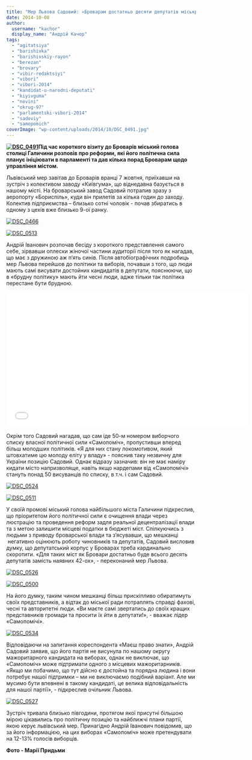```yaml
---
title: "Мер Львова Садовий: «Броварам достатньо десяти депутатів міськради»"
date: 2014-10-08
author: 
  username: "kachor"
  display_name: "Андрій Качор"
tags: 
  - "agitatsiya"
  - "barishivka"
  - "barishivskiy-rayon"
  - "berezan"
  - "brovary"
  - "vibir-redaktsiyi"
  - "vibori"
  - "vibori-2014"
  - "kandidat-u-narodni-deputati"
  - "kiyivguma"
  - "novini"
  - "okrug-97"
  - "parlamentski-vibori-2014"
  - "sadoviy"
  - "samopomich"
coverImage: "wp-content/uploads/2014/10/DSC_0491.jpg"
---
```


**[![DSC_0491](https://mpz.brovary.org/wp-content/uploads/2014/10/DSC_0491.jpg)](https://mpz.brovary.org/wp-content/uploads/2014/10/DSC_0491.jpg)Під час короткого візиту до Броварів міський голова столиці Галичини розповів про реформи, які його політична сила планує ініціювати в парламенті та дав кілька порад Броварам щодо управління містом.**  

Львівський мер завітав до Броварів вранці 7 жовтня, приїхавши на зустріч з колективом заводу «Київгума», що віднедавна базується в нашому місті. На броварський завод Садовий потрапив зразу з аеропорту «Бориспіль», куди він прилетів за кілька годин до заходу. Колектив підприємства – близько сотні чоловік - почав збиратись в одному з цехів вже близько 9-ої ранку.

[![DSC_0466](https://mpz.brovary.org/wp-content/uploads/2014/10/DSC_0466.jpg)](https://mpz.brovary.org/wp-content/uploads/2014/10/DSC_0466.jpg)

[![DSC_0513](https://mpz.brovary.org/wp-content/uploads/2014/10/DSC_0513.jpg)](https://mpz.brovary.org/wp-content/uploads/2014/10/DSC_0513.jpg)

Андрій Іванович розпочав бесіду з короткого представлення самого себе, зірвавши оплески жіночої частини аудиторії після того як нагадав, що має з дружиною аж п’ять синів. Після автобіографічних подробиць мер Львова перейшов до політики та виборів, почавши з того, що люди мають самі висувати достойних кандидатів в депутати, пояснюючи, що в «брудну політику» мають йти чесні люди, адже тільки так політика перестане бути брудною.

<iframe src="//www.youtube.com/embed/km42J1GykvE" width="640" height="360" frameborder="0" allowfullscreen="allowfullscreen"></iframe>

Окрім того Садовий нагадав, що сам іде 50-м номером виборчого списку власної політичної сили «Самопоміч», пропустивши вперед більш молодших політиків. «Я для них стану локомотивом, який штовхатиме цю молоду еліту у владу» - пояснив таку незвичну для України позицію Садовий. Однак відразу зазначив: він не має наміру кидати місто напризволяще, навіть якщо нардепами від «Самопомічі» стануть понад 50 висуванців по списку, в т.ч. і сам Садовий.

[![DSC_0524](https://mpz.brovary.org/wp-content/uploads/2014/10/DSC_0524.jpg)](https://mpz.brovary.org/wp-content/uploads/2014/10/DSC_0524.jpg)

[![DSC_0511](https://mpz.brovary.org/wp-content/uploads/2014/10/DSC_0511.jpg)](https://mpz.brovary.org/wp-content/uploads/2014/10/DSC_0511.jpg)

У своїй промові міський голова найбільшого міста Галичини підкреслив, що пріоритетом його політичної сили є очищення влади через люстрацію та проведення реформ задля реальної децентралізації влади та з метою залишити місцеві податки в бюджеті міст. Спілкуючись з людьми з приводу броварської влади та з’ясувавши, що мешканці  негативно оцінюють роботу чиновників та депутатів, Садовий висловив думку, що депутатський корпус у Броварах треба кардинально скоротити. «Для таких міст як Бровари достатньо буде всього десять депутатів замість наявних 42-ох», - переконаний мер Львова.

[![DSC_0526](https://mpz.brovary.org/wp-content/uploads/2014/10/DSC_0526.jpg)](https://mpz.brovary.org/wp-content/uploads/2014/10/DSC_0526.jpg)

[![DSC_0500](https://mpz.brovary.org/wp-content/uploads/2014/10/DSC_0500.jpg)](https://mpz.brovary.org/wp-content/uploads/2014/10/DSC_0500.jpg)

На його думку, таким чином мешканці більш прискіпливо обиратимуть своїх представників, а відтак до міської ради потраплять справді фахові, чесні та авторитетні люди. «Ви маєте самі звертатись до своїх кращих представників громади та просити їх йти в депутати!», - вважає лідер «Самопомічі».

[![DSC_0534](https://mpz.brovary.org/wp-content/uploads/2014/10/DSC_0534.jpg)](https://mpz.brovary.org/wp-content/uploads/2014/10/DSC_0534.jpg)

Відповідаючи на запитання кореспондента «Маєш право знати», Андрій Садовий заявив, що його партія не висунула по нашому округу мажоритарного кандидата на виборах, однак не виключає, що «Самопоміч» може підтримати одного з місцевих мажоритарників. «Якщо ми побачимо, що тут дійсно є достойна та порядна людина і вони потребує нашої підтримки – ми не виключаємо подібний варіант. Але ми мусимо бути впевнені в такому кандидаті, це велика відповідальність для нашої партії», - підкреслив очільник Львова.

[![DSC_0527](https://mpz.brovary.org/wp-content/uploads/2014/10/DSC_0527.jpg)](https://mpz.brovary.org/wp-content/uploads/2014/10/DSC_0527.jpg)

Зустріч тривала близько півгодини, протягом якої присутні більшою мірою цікавились про політичну позицію та найближчі плани партії, якою керує львівський мер. Принагідно Андрій Іванович повідомив, що за його інформацією, на цих виборах «Самопоміч» може претендувати на 12-13% голосів виборців.

**Фото - Марії Придьми**
